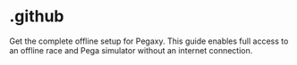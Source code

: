 # .github
Get the complete offline setup for Pegaxy. This guide enables full access to an offline race and Pega simulator without an internet connection.
